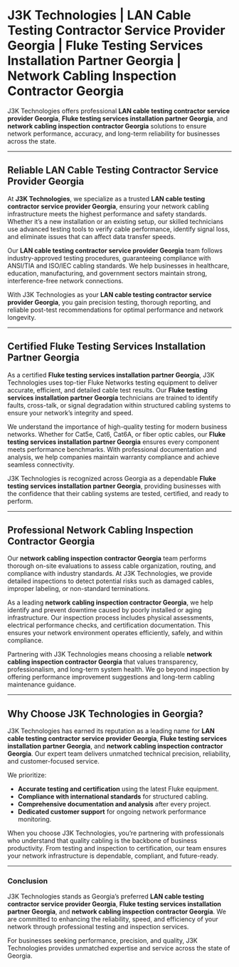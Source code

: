 
# J3K Technologies | LAN Cable Testing Contractor Service Provider Georgia | Fluke Testing Services Installation Partner Georgia | Network Cabling Inspection Contractor Georgia

J3K Technologies offers professional **LAN cable testing contractor service provider Georgia**, **Fluke testing services installation partner Georgia**, and **network cabling inspection contractor Georgia** solutions to ensure network performance, accuracy, and long-term reliability for businesses across the state.

---

## Reliable LAN Cable Testing Contractor Service Provider Georgia

At **J3K Technologies**, we specialize as a trusted **LAN cable testing contractor service provider Georgia**, ensuring your network cabling infrastructure meets the highest performance and safety standards. Whether it’s a new installation or an existing setup, our skilled technicians use advanced testing tools to verify cable performance, identify signal loss, and eliminate issues that can affect data transfer speeds.  

Our **LAN cable testing contractor service provider Georgia** team follows industry-approved testing procedures, guaranteeing compliance with ANSI/TIA and ISO/IEC cabling standards. We help businesses in healthcare, education, manufacturing, and government sectors maintain strong, interference-free network connections.  

With J3K Technologies as your **LAN cable testing contractor service provider Georgia**, you gain precision testing, thorough reporting, and reliable post-test recommendations for optimal performance and network longevity.

---

## Certified Fluke Testing Services Installation Partner Georgia

As a certified **Fluke testing services installation partner Georgia**, J3K Technologies uses top-tier Fluke Networks testing equipment to deliver accurate, efficient, and detailed cable test results. Our **Fluke testing services installation partner Georgia** technicians are trained to identify faults, cross-talk, or signal degradation within structured cabling systems to ensure your network’s integrity and speed.  

We understand the importance of high-quality testing for modern business networks. Whether for Cat5e, Cat6, Cat6A, or fiber optic cables, our **Fluke testing services installation partner Georgia** ensures every component meets performance benchmarks. With professional documentation and analysis, we help companies maintain warranty compliance and achieve seamless connectivity.  

J3K Technologies is recognized across Georgia as a dependable **Fluke testing services installation partner Georgia**, providing businesses with the confidence that their cabling systems are tested, certified, and ready to perform.

---

## Professional Network Cabling Inspection Contractor Georgia

Our **network cabling inspection contractor Georgia** team performs thorough on-site evaluations to assess cable organization, routing, and compliance with industry standards. At J3K Technologies, we provide detailed inspections to detect potential risks such as damaged cables, improper labeling, or non-standard terminations.  

As a leading **network cabling inspection contractor Georgia**, we help identify and prevent downtime caused by poorly installed or aging infrastructure. Our inspection process includes physical assessments, electrical performance checks, and certification documentation. This ensures your network environment operates efficiently, safely, and within compliance.  

Partnering with J3K Technologies means choosing a reliable **network cabling inspection contractor Georgia** that values transparency, professionalism, and long-term system health. We go beyond inspection by offering performance improvement suggestions and long-term cabling maintenance guidance.  

---

## Why Choose J3K Technologies in Georgia?

J3K Technologies has earned its reputation as a leading name for **LAN cable testing contractor service provider Georgia**, **Fluke testing services installation partner Georgia**, and **network cabling inspection contractor Georgia**. Our expert team delivers unmatched technical precision, reliability, and customer-focused service.  

We prioritize:  
- **Accurate testing and certification** using the latest Fluke equipment.  
- **Compliance with international standards** for structured cabling.  
- **Comprehensive documentation and analysis** after every project.  
- **Dedicated customer support** for ongoing network performance monitoring.  

When you choose J3K Technologies, you’re partnering with professionals who understand that quality cabling is the backbone of business productivity. From testing and inspection to certification, our team ensures your network infrastructure is dependable, compliant, and future-ready.

---

### Conclusion  

J3K Technologies stands as Georgia’s preferred **LAN cable testing contractor service provider Georgia**, **Fluke testing services installation partner Georgia**, and **network cabling inspection contractor Georgia**. We are committed to enhancing the reliability, speed, and efficiency of your network through professional testing and inspection services.  

For businesses seeking performance, precision, and quality, J3K Technologies provides unmatched expertise and service across the state of Georgia.
